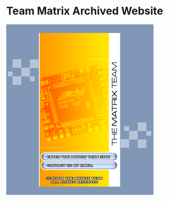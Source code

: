 # Team Matrix Archived Website

[![Matrix Infinity Archived Website](assets/archived_website.png)](https://web.archive.org/web/20051228080334/http://infinitymod.com/matrix/)